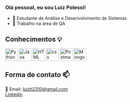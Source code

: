### Olá pessoal, eu sou Luiz Polessi!

- 🌱 Estudante de Análise e Desenvolvimento de Sistemas
- 🔭 Trabalho na área de QA 

## Conhecimentos 💡

<div style="display: inline">
 <img align="center" src="https://cdn.jsdelivr.net/gh/devicons/devicon@latest/icons/python/python-original.svg" width="40" title ="Python" />          
 <img align="center" src="https://cdn.jsdelivr.net/gh/devicons/devicon@latest/icons/java/java-original.svg" width="40" title="Java" />          
 <img align="center" src="https://cdn.jsdelivr.net/gh/devicons/devicon@latest/icons/html5/html5-original.svg" width="40" title="HTML" />
 <img align="center" src="https://cdn.jsdelivr.net/gh/devicons/devicon@latest/icons/css3/css3-original.svg" width="40" title="css" />
 <img align="center" src="https://cdn.jsdelivr.net/gh/devicons/devicon@latest/icons/postman/postman-original.svg" width="40" title="Postman" />
 <img align="center" src="https://cdn.jsdelivr.net/gh/devicons/devicon@latest/icons/mongodb/mongodb-original.svg" width="40" title="MongoDB" />
</div><br/>

## Forma de contato 📫

📧 Email: luizh2310@gmail.com<br/>
<a href="https://www.linkedin.cbr/om/in/luiz-henrique-mercatelli-polessi-4219b6b2/"> Linkedin </a>

